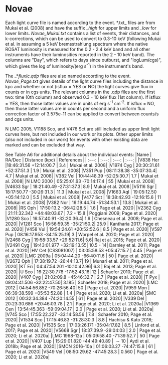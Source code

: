 # Novae

Each light curve file is named according to the event. _<event>_*.txt_ files are from Mukai et al. (2008) and have the suffix *_high* for upper limits and *_low* for lower limits. *Novae_Mukai.txt* contains a list of events, their distances, and k-corrections, which can be used to convert to 0.3-10 keV (following Mukai et al. in assuming a 5 keV bremsstrahlung spectrum where the native ROSAT luminosity is measured for the 0.2 - 2.4 keV band and all other instruments have their luminosities reported in the 2 - 10 keV band). The columns are "Day", which refers to days since outburst, and "logLum(cgs)", which gives the log of luminosity/(erg s<sup>-1</sup>) in the instrument's band.

The _*_fluxlc.qdp_ files are also named according to the event. *Novae_Page.txt* gives details of the light curve files including the distance in kpc and whether or not (isflux = YES or NO) the light curves give flux in counts or in cgs units. The relevant columns in the .qdp files are the first two: time (0th column) and observed 0.3 - 10 keV flux (1st column). If isflux = YES, then those latter values are in units of erg s<sup>-1</sup> cm<sup>-2</sup>. If isflux = NO, then those latter values are in counts per second and a uniform flux correction factor of 3.575e-11 can be applied to convert between counts/s and cgs units.

N LMC 2005, V1188 Sco, and V476 Sct are still included as upper limit light curves here, but not included in our work or its plots. Other upper limits (also not included in our work) for events with other existing data are marked and can be excluded that way.

See Table A6 for additional details about the individual events:
|Name | RA/Dec | Distance (kpc) | References|
| :---: | :---: | :---: | :---: |
|V838 Her |18:46:31.56 +12:14:00.7 | 3.4 | Mukai et al. 2008|
|V1974 Cyg | 20:30:31.61 +52:37:51.3 | 1.9 | Mukai et al. 2008|
|V351 Pup | 08:11:38.38 -35:07:30.4| 4.7 | Mukai et al. 2008|
|V382 Vel | 10:44:48.39 -52:25:30.7| 1.7 | Mukai et al. 2008|
|N LMC 2000 | 05:25:01.63 -70:14:17.4 | 55 | Mukai et al. 2008|
|V4633 Sgr | 18:21:40.49 -27:31:37.3| 8.9 | Mukai et al. 2008|
|V5116 Sgr | 18:17:50.77 -30:26:31.3 | 11.3 | Mukai et al. 2008|
|V1663 Aql | 19:05:12.50 +05:14:12.0 | 5.5 | Mukai et al. 2008|
|V477 Sct | 18:38:42.93 -12:16:15.6 | 11 | Mukai et al. 2008|
|V382 Nor | 16:19:44.74 -51:34:53.1 | 13.8 | Mukai et al. 2008|
|RS Oph | 17:50:13.2 -06:42:28.5 | 1.6 | Page et al. 2020|
|V2362 Cyg | 21:11:32.342 +44:48:03.67 | 7.2 - 15.8 | Poggiani 2009; Page et al. 2020|
|V1280 Sco | 16:57:40.91 -32:20:36.4| 1.6 | Chesneau et al. 2008; Page et al. 2020|
|V1281 Sco | 16:56:59.35 -35:21:50.2| 25.9 | Kantharia 2017; Page et al. 2020|
|V458 Vul | 19:54:24.61 +20:52:52.6 | 8.5 | Page et al. 2020|
|V597 Pup | 08:16:17.953 -34:15:25.19| 3 | Worpel et al. 2020; Page et al. 2020|
|V2468 Cyg | 19:58:33.57 +29:52:11.6| 5.6| Raj et al. 2015; Page et al. 2020|
|V2491 Cyg | 19:43:01.977 +32:19:13.55| 10.5 - 14| Darnley et al. 2011; Page et al. 2020|
|HV Cet (CSS081007) | 03:05:58.53 +05:47:15.7 | 4.45 | Page et al. 2020|
|LMC 2009a | 05:04:44.20 -66:40:11.6 | 50 | Page et al. 2020|
|V2672 Oph | 17:38:19.72 -26:44:13.7| 19 | Munari et al. 2011; Page et al. 2020|
|KT Eri | 04:47:54.201 -10:10:42.96| 6.3 | Raj et al. 2013; Page et al. 2020|
|U Sco | 16:22:30.778 -17:52:43.16| 12 | Schaefer 2010; Page et al. 2020|
|V407 Cyg | 21:02:09.8 +45:46:32.7 | 2.7 | Page et al. 2020|
|T Pyx | 09:04:41.506 -32:22:47.50| 3.185 | Schaefer 2018; Page et al. 2020|
|LMC 2012 | 04:54:56.852 -70:26:56.40| 50 | Page et al. 2020|
|V959 Mon | 06:39:38.599 +05:53:52.88 | 1.4 | Page et al. 2020; Li et al. 2020a|
|SMC 2012 | 00:32:34.384 -74:20:14.55 | 61 | Page et al. 2020|
|V339 Del | 20:23:30.686 +20:46:03.78 | 2.1 | Page et al. 2020; Li et al. 2020a|
|V1369 Cen | 13:54:45.363 -59:09:04.17 | 2.0 | Page et al. 2020; Li et al. 2020a|
|V745 Sco | 17:55:22.227 -33:14:58.56 | 7.8 | Schaefer 2010; Page et al. 2020|
|V1534 Sco | 17:15:46.83 -31:28:30.3 | 8.8 | Hachisu & Kato 2018; Page et al. 2020|
|V1535 Sco | 17:03:26.171 -35:04:17.82 | 8.5 | Linford et al. 2017; Page et al. 2020|
|V5668 Sgr | 18:37:39.9 -29:04:03 | 2.0 | Page et al. 2020; Li et al. 2020a|
|LMC 1968-12a | 05:09:58.40 -71:39:52.7 | 50 | Page et al. 2020|
|V407 Lup | 15:29:01.820 -44:49:40.89 | $\sim10$ | Aydi et al. 2018b; Page et al. 2020|
|SMCN 2016-10a | 01:06:03.27 -74:47:15.8 | 61 | Page et al. 2020|
|V549 Vel | 08:50:29.62 -47:45:28.3 | 0.560 | Page et al. 2020; Li et al. 2020a|
